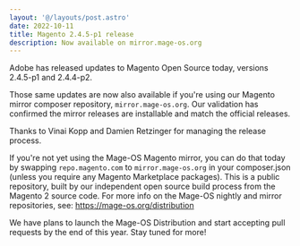 ```yaml
---
layout: '@/layouts/post.astro'
date: 2022-10-11
title: Magento 2.4.5-p1 release
description: Now available on mirror.mage-os.org
---
```


Adobe has released updates to Magento Open Source today, versions 2.4.5-p1 and 2.4.4-p2.

Those same updates are now also available if you're using our Magento mirror composer repository, `mirror.mage-os.org`. Our validation has confirmed the mirror releases are installable and match the official releases.

Thanks to Vinai Kopp and Damien Retzinger for managing the release process.

If you're not yet using the Mage-OS Magento mirror, you can do that today by swapping `repo.magento.com` to `mirror.mage-os.org` in your composer.json (unless you require any Magento Marketplace packages). This is a public repository, built by our independent open source build process from the Magento 2 source code. For more info on the Mage-OS nightly and mirror repositories, see: https://mage-os.org/distribution

We have plans to launch the Mage-OS Distribution and start accepting pull requests by the end of this year. Stay tuned for more!
